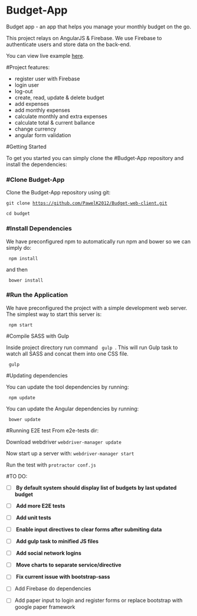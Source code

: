 # Budget-App
Budget app - an app that helps you manage your monthly budget on the go. 

This project relays on AngularJS & Firebase. We use Firebase to authenticate users and store data on the back-end. 

You can view live example <a href="http://pawelkaim.com/d/budget/">here</a>.

#Project features: 

- register user with Firebase
- login user
- log-out
- create, read, update & delete budget
- add expenses
- add monthly expenses
- calculate monthly and extra expenses
- calculate total & current ballance
- change currency
- angular form validation

#Getting Started

To get you started you can simply clone the #Budget-App repository and install the dependencies:

<h3>#Clone Budget-App</h3>

Clone the Budget-App repository using git:

 <code>git clone https://github.com/PawelK2012/Budget-web-client.git  </code>

 <code>cd budget  </code>

<h3>#Install Dependencies</h3>
We have preconfigured npm to automatically run npm and bower so we can simply do:

 <code> npm install </code>

and then 

<code> bower install </code>

<h3>#Run the Application</h3>

We have preconfigured the project with a simple development web server. The simplest way to start this server is:

 <code> npm start  </code>

#Compile SASS with Gulp

Inside project directory run command <code> gulp </code>. This will run Gulp task to watch all SASS and concat them into one CSS file.

 <code> gulp </code>

#Updating dependencies

You can update the tool dependencies by running:

 <code> npm update  </code>

You can update the Angular dependencies by running:

 <code> bower update  </code>

#Running E2E test
From e2e-tests dir: 

Download webdriver <code>webdriver-manager update</code>

Now start up a server with: <code>webdriver-manager start</code> 

Run the test with <code>protractor conf.js</code>

#TO DO:
- [ ] <strong> By default system should display list of budgets by last updated budget </strong>
- [ ] <strong> Add more E2E tests </strong>
- [ ] <strong> Add unit tests </strong>
- [ ] <strong> Enable input directives to clear forms after submiting data </strong>
- [ ] <strong> Add gulp task to minified JS files </strong>
- [ ] <strong> Add social network logins </strong>
- [ ] <strong> Move charts to separate service/directive </strong>
- [ ] <strong> Fix current issue with bootstrap-sass </strong>
- [ ] Add Firebase do dependencies
- [ ] Add paper input to login and register forms or replace bootstrap with google paper framework


